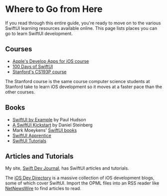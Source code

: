 # Where to Go from Here

If you read through this entire guide, you're ready to move on to the various SwiftUI learning resources available online. This page lists places you can go to learn SwiftUI development.

## Courses

* [Apple's Develop Apps for iOS course](https://developer.apple.com/tutorials/app-dev-training/)
* [100 Days of SwiftUI](https://www.hackingwithswift.com/100/swiftui)
* [Stanford's CS193P course](https://cs193p.sites.stanford.edu)

The Stanford course is the same course computer science students at Stanford take to learn iOS development so it moves at a faster pace than the other courses.

## Books

* [SwiftUI by Example](https://www.hackingwithswift.com/quick-start/swiftui) by Paul Hudson
* [A SwiftUI Kickstart](https://editorscut.gumroad.com/l/swiftuikickstart) by Daniel Steinberg
* Mark Moeykens' [SwiftUI books](https://www.bigmountainstudio.com/mastery)
* [SwiftUI Apprentice](https://www.raywenderlich.com/books/swiftui-apprentice)
* [SwiftUI Tutorials](https://www.raywenderlich.com/books/swiftui-by-tutorials)

## Articles and Tutorials

My site, [Swift Dev Journal](https://www.swiftdevjournal.com), has SwiftUI articles and tutorials.

The [iOS Dev Directory](https://iosdevdirectory.com) is a massive collection of iOS development blogs, some of which cover SwiftUI. Import the OPML files into an RSS reader like [NetNewsWire](https://netnewswire.com) to find articles to read.
